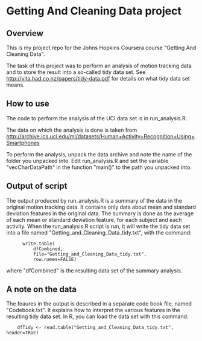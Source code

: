 Getting And Cleaning Data project
=================================

## Overview
This is my project repo for the Johns Hopkins Coursera course "Getting And 
Cleaning Data".

The task of this project was to perform an analysis of motion tracking data 
and to store the result into a so-called tidy data set. See 
http://vita.had.co.nz/papers/tidy-data.pdf for details on what tidy data set 
means.

## How to use
The code to perform the analysis of the UCI data set is in run_analysis.R.

The data on which the analysis is done is taken from 
http://archive.ics.uci.edu/ml/datasets/Human+Activity+Recognition+Using+Smartphones

To perform the analysis, unpack the data archive and note the name of the 
folder you unpacked into. Edit run_analysis.R and set the variable 
"vecCharDataPath" in the function "main()" to the path you unpacked into.

## Output of script
The output produced by run_analysis.R is a summary of the data in the 
original motion tracking data. It contains only data about mean and standard 
deviation features in the original data. The summary is done as the average 
of each mean or standard deviation feature, for each subject and each 
activity. When the run_analysis.R script is run, it will write the tidy data 
set into a file named "Getting_and_Cleaning_Data_tidy.txt", with the command:
````
      write.table(
          dfCombined,
          file="Getting_and_Cleaning_Data_tidy.txt", 
          row.names=FALSE)
````
where "dfCombined" is the resulting data set of the summary analysis.

## A note on the data
The feaures in the output is described in a separate code book file, named
"Codebook.txt". It explains how to interpret the various features in the 
resulting tidy data set. In R, you can load the data set with this command: 
````
    dfTidy <- read.table("Getting_and_Cleaning_Data_tidy.txt", header=TRUE)
````
